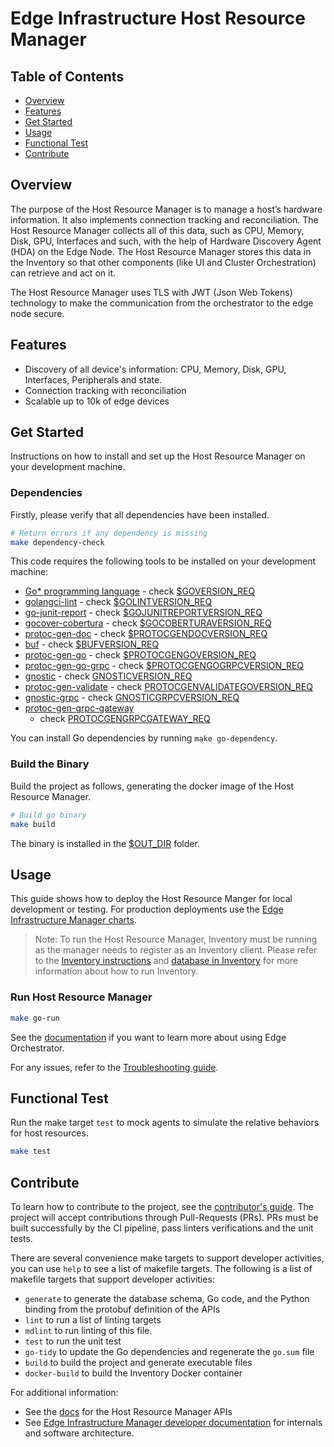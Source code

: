 # Edge Infrastructure Host Resource Manager

## Table of Contents

- [Overview](#overview)
- [Features](#features)
- [Get Started](#get-started)
- [Usage](#usage)
- [Functional Test](#functional-test)
- [Contribute](#contribute)

## Overview

The purpose of the Host Resource Manager is to manage a host’s hardware information. It also implements connection tracking
and reconciliation.
The Host Resource Manager collects all of this data, such as CPU, Memory, Disk, GPU, Interfaces and such, with the help
of Hardware Discovery Agent (HDA) on the Edge Node.
The Host Resource Manager stores this data in the Inventory so that other components (like UI and Cluster Orchestration)
can retrieve and act on it.

The Host Resource Manager uses TLS with JWT (Json Web Tokens) technology to make the communication from the orchestrator to the edge
node secure.

## Features

- Discovery of all device's information: CPU, Memory, Disk, GPU, Interfaces, Peripherals and state.
- Connection tracking with reconciliation
- Scalable up to 10k of edge devices

## Get Started

Instructions on how to install and set up the Host Resource Manager on your development machine.

### Dependencies

Firstly, please verify that all dependencies have been installed.

```bash
# Return errors if any dependency is missing
make dependency-check
```

This code requires the following tools to be installed on your development machine:

- [Go\* programming language](https://go.dev) - check [$GOVERSION_REQ](../version.mk)
- [golangci-lint](https://github.com/golangci/golangci-lint) - check [$GOLINTVERSION_REQ](../version.mk)
- [go-junit-report](https://github.com/jstemmer/go-junit-report) - check [$GOJUNITREPORTVERSION_REQ](../version.mk)
- [gocover-cobertura](https://github.com/boumenot/gocover-cobertura) - check [$GOCOBERTURAVERSION_REQ](../version.mk)
- [protoc-gen-doc](https://github.com/pseudomuto/protoc-gen-doc) - check [$PROTOCGENDOCVERSION_REQ](../version.mk)
- [buf](https://github.com/bufbuild/buf) - check [$BUFVERSION_REQ](../version.mk)
- [protoc-gen-go](https://pkg.go.dev/google.golang.org/protobuf) - check [$PROTOCGENGOVERSION_REQ](../version.mk)
- [protoc-gen-go-grpc](https://pkg.go.dev/google.golang.org/grpc) - check [$PROTOCGENGOGRPCVERSION_REQ](../version.mk)
- [gnostic](https://pkg.go.dev/github.com/google/gnostic) - check [GNOSTICVERSION_REQ](../version.mk)
- [protoc-gen-validate](https://pkg.go.dev/github.com/envoyproxy/protoc-gen-validate) - check [PROTOCGENVALIDATEGOVERSION_REQ](../version.mk)
- [gnostic-grpc](https://pkg.go.dev/github.com/googleapis/gnostic-grpc) - check [GNOSTICGRPCVERSION_REQ](../version.mk)
- [protoc-gen-grpc-gateway](https://pkg.go.dev/github.com/grpc-ecosystem/grpc-gateway/v2@v2.26.0/protoc-gen-grpc-gateway)
  - check [PROTOCGENGRPCGATEWAY_REQ](../version.mk)

You can install Go dependencies by running `make go-dependency`.

### Build the Binary

Build the project as follows, generating the docker image of the Host Resource Manager.

```bash
# Build go binary
make build
```

The binary is installed in the [$OUT_DIR](../common.mk) folder.

## Usage

This guide shows how to deploy the Host Resource Manger for local development or testing.
For production deployments use the [Edge Infrastructure Manager charts][inframanager-charts].

> Note: To run the Host Resource Manager, Inventory must be running as the manager needs to register as an Inventory client.
> Please refer to the [Inventory instructions](https://github.com/open-edge-platform/infra-core/tree/main/inventory#usage)
> and [database in Inventory](https://github.com/open-edge-platform/infra-core/blob/main/inventory/docs/database.md)
> for more information about how to run Inventory.

### Run Host Resource Manager

```bash
make go-run
```

See the [documentation][user-guide-url] if you want to learn more about using Edge Orchestrator.

For any issues, refer to the  [Troubleshooting guide][troubleshooting-url].

## Functional Test

Run the make target `test` to mock agents to simulate the relative behaviors for host resources.

```bash
make test
```

## Contribute

To learn how to contribute to the project, see the [contributor's guide][contributors-guide-url]. The project will
accept contributions through Pull-Requests (PRs). PRs must be built successfully by the CI pipeline, pass linters
verifications and the unit tests.

There are several convenience make targets to support developer activities, you can use `help` to see a list of makefile
targets. The following is a list of makefile targets that support developer activities:

- `generate` to generate the database schema, Go code, and the Python binding from the protobuf definition of the APIs
- `lint` to run a list of linting targets
- `mdlint` to run linting of this file.
- `test` to run the unit test
- `go-tidy` to update the Go dependencies and regenerate the `go.sum` file
- `build` to build the project and generate executable files
- `docker-build` to build the Inventory Docker container

For additional information:

- See the [docs](docs/api/hostmgr.md) for the Host Resource Manager APIs
- See [Edge Infrastructure Manager developer documentation][inframanager-dev-guide-url] for internals and
  software architecture.

[user-guide-url]: https://docs.openedgeplatform.intel.com/edge-manage-docs/main/user_guide/get_started_guide/index.html
[inframanager-dev-guide-url]: https://docs.openedgeplatform.intel.com/edge-manage-docs/main/developer_guide/infra_manager/index.html
[contributors-guide-url]: https://docs.openedgeplatform.intel.com/edge-manage-docs/main/developer_guide/contributor_guide/index.html
[troubleshooting-url]: https://docs.openedgeplatform.intel.com/edge-manage-docs/main/user_guide/troubleshooting/index.html
[inframanager-charts]: https://github.com/open-edge-platform/infra-charts
